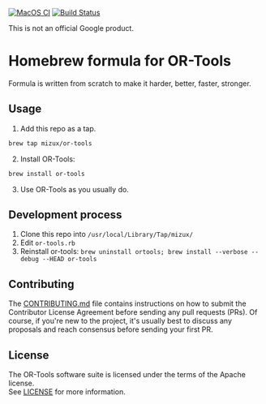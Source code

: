 [![MacOS CI](https://github.com/Mizux/homebrew-or-tools/workflows/MacOS%20CI/badge.svg)](https://github.com/Mizux/homebrew-or-tools/actions?query=workflow%3A%22MacOS+CI%22)
[![Build Status](https://travis-ci.com/Mizux/homebrew-or-tools.svg?branch=master)](https://travis-ci.com/Mizux/homebrew-or-tools)

This is not an official Google product.

# Homebrew formula for OR-Tools

Formula is written from scratch to make it harder, better, faster, stronger.

## Usage

1. Add this repo as a tap.
```sh
brew tap mizux/or-tools
```
2. Install OR-Tools:
```sh
brew install or-tools
```
3. Use OR-Tools as you usually do.

## Development process

1. Clone this repo into `/usr/local/Library/Tap/mizux/`
2. Edit `or-tools.rb`
3. Reinstall or-tools: `brew uninstall ortools; brew install --verbose --debug --HEAD or-tools`

## Contributing

The [CONTRIBUTING.md](CONTRIBUTING.md) file contains instructions on how to
submit the Contributor License Agreement before sending any pull requests (PRs).
Of course, if you're new to the project, it's usually best to discuss any
proposals and reach consensus before sending your first PR.

## License

The OR-Tools software suite is licensed under the terms of the Apache license.
<br>See [LICENSE](LICENSE) for more information.
